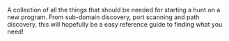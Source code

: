 A collection of all the things that should be needed for starting a hunt on a new program. From sub-domain discovery, port scanning and path discovery, this will hopefully be a easy reference guide to finding what you need!
